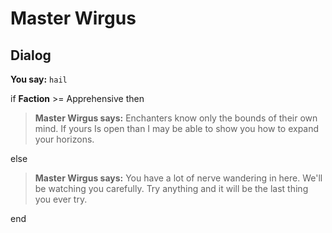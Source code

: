 # Master Wirgus
## Dialog

**You say:** `hail`



if **Faction** >= Apprehensive then



>**Master Wirgus says:** Enchanters know only the bounds of their own mind.  If yours Is open than I may be able to show you how to expand your horizons.


else



>**Master Wirgus says:** You have a lot of nerve wandering in here.  We'll be watching you carefully.  Try anything and it will be the last thing you ever try.

end